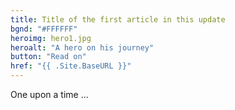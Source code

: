 ```yaml
---
title: Title of the first article in this update
bgnd: "#FFFFFF"
heroimg: hero1.jpg
heroalt: "A hero on his journey"
button: "Read on"
href: "{{ .Site.BaseURL }}"
---
```

One upon a time ...
